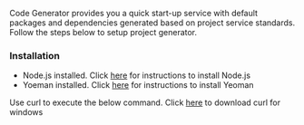Code Generator provides you a quick start-up service with default packages and dependencies generated based on project service standards. Follow the steps below to setup project generator.

### Installation
- Node.js installed. Click [here](https://nodejs.org/en/) for instructions to install Node.js  
- Yoeman installed. Click [here](http://yeoman.io/learning/) for instructions to install Yeoman

Use curl to execute the below command. Click [here](https://curl.haxx.se/download.html) to download curl for windows
